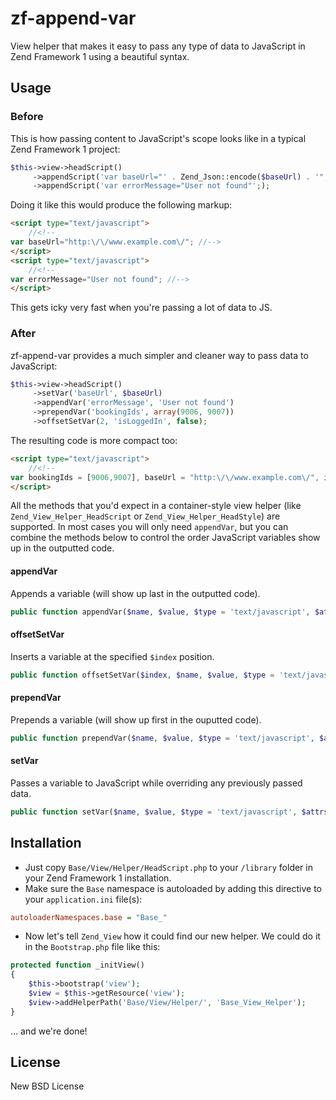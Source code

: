 # zf-append-var
View helper that makes it easy to pass any type of data to JavaScript in Zend Framework 1 using a beautiful syntax.

## Usage

### Before

This is how passing content to JavaScript's scope looks like in a typical Zend Framework 1 project:
```PHP
$this->view->headScript()
     ->appendScript('var baseUrl="' . Zend_Json::encode($baseUrl) . '";')
     ->appendScript('var errorMessage="User not found"';);
```
Doing it like this would produce the following markup:
```HTML
<script type="text/javascript">
    //<!--
var baseUrl="http:\/\/www.example.com\/"; //-->
</script>
<script type="text/javascript">
    //<!--
var errorMessage="User not found"; //-->
</script>
```
This gets icky very fast when you're passing a lot of data to JS.

### After

zf-append-var provides a much simpler and cleaner way to pass data to JavaScript:
```PHP
$this->view->headScript()
     ->setVar('baseUrl', $baseUrl)
     ->appendVar('errorMessage', 'User not found')
     ->prependVar('bookingIds', array(9006, 9007))
     ->offsetSetVar(2, 'isLoggedIn', false);
```
The resulting code is more compact too:
```HTML
<script type="text/javascript">
    //<!--
var bookingIds = [9006,9007], baseUrl = "http:\/\/www.example.com\/", isLoggedIn = false;    //-->
</script>
```

All the methods that you'd expect in a container-style view helper (like `Zend_View_Helper_HeadScript` or `Zend_View_Helper_HeadStyle`) are supported.
In most cases you will only need `appendVar`, but you can combine the methods below
to control the order JavaScript variables show up in the outputted code.
#### appendVar
Appends a variable (will show up last in the outputted code).
```PHP
public function appendVar($name, $value, $type = 'text/javascript', $attrs = array());
```

#### offsetSetVar
Inserts a variable at the specified `$index` position.
```PHP
public function offsetSetVar($index, $name, $value, $type = 'text/javascript', $attrs = array());
```

#### prependVar
Prepends a variable (will show up first in the ouputted code).
```PHP
public function prependVar($name, $value, $type = 'text/javascript', $attrs = array());
```

#### setVar
Passes a variable to JavaScript while overriding any previously passed data.
```PHP
public function setVar($name, $value, $type = 'text/javascript', $attrs = array());
```

## Installation

* Just copy `Base/View/Helper/HeadScript.php` to your `/library` folder in your Zend Framework 1 installation.
* Make sure the `Base` namespace is autoloaded by adding this directive to your `application.ini` file(s):
```ini
autoloaderNamespaces.base = "Base_"
```
* Now let's tell `Zend_View` how it could find our new helper. We could do it in the `Bootstrap.php` file like this:
```PHP
protected function _initView()
{
    $this->bootstrap('view');
    $view = $this->getResource('view');
    $view->addHelperPath('Base/View/Helper/', 'Base_View_Helper');	
}
```
... and we're done!

## License

New BSD License
